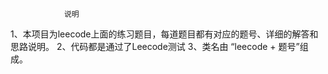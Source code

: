                 说明
1、本项目为leecode上面的练习题目，每道题目都有对应的题号、详细的解答和思路说明。
2、代码都是通过了Leecode测试
3、类名由 “leecode + 题号”组成。